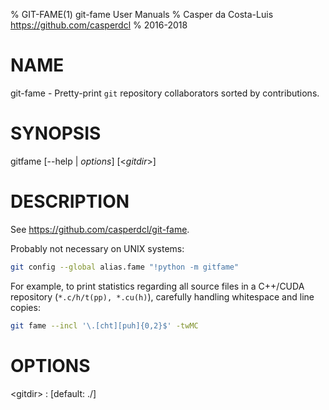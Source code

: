 % GIT-FAME(1) git-fame User Manuals
% Casper da Costa-Luis <https://github.com/casperdcl>
% 2016-2018

# NAME

git-fame - Pretty-print `git` repository collaborators sorted by contributions.

# SYNOPSIS

gitfame [--help | *options*] [<*gitdir*>]

# DESCRIPTION

See <https://github.com/casperdcl/git-fame>.

Probably not necessary on UNIX systems:

```sh
git config --global alias.fame "!python -m gitfame"
```

For example, to print statistics regarding all source files in a C++/CUDA
repository (``*.c/h/t(pp), *.cu(h)``), carefully handling whitespace and line
copies:

```sh
git fame --incl '\.[cht][puh]{0,2}$' -twMC
```

# OPTIONS

\<gitdir>
: [default: ./]
